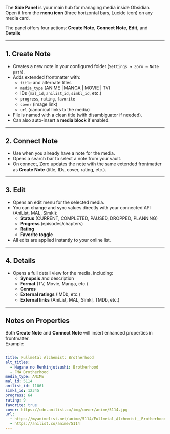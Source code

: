 The **Side Panel** is your main hub for managing media inside Obsidian.  
Open it from the **menu icon** (three horizontal bars, Lucide icon) on any media card.

The panel offers four actions: **Create Note**, **Connect Note**, **Edit**, and **Details**.

---

## 1. Create Note
- Creates a new note in your configured folder (`Settings → Zoro → Note path`).  
- Adds extended frontmatter with:
  - `title` and alternate titles
  - `media_type` (ANIME | MANGA | MOVIE | TV)
  - IDs (`mal_id`, `anilist_id`, `simkl_id`, etc.)
  - `progress`, `rating`, `favorite`
  - `cover` (image link)
  - `url` (canonical links to the media)  
- File is named with a clean title (with disambiguator if needed).
- Can also auto-insert a **media block** if enabled.

---

## 2. Connect Note
- Use when you already have a note for the media.  
- Opens a search bar to select a note from your vault.  
- On connect, Zoro updates the note with the same extended frontmatter as **Create Note** (title, IDs, cover, rating, etc.).  

---

## 3. Edit
- Opens an edit menu for the selected media.  
- You can change and sync values directly with your connected API (AniList, MAL, Simkl):
  - **Status** (CURRENT, COMPLETED, PAUSED, DROPPED, PLANNING)
  - **Progress** (episodes/chapters)
  - **Rating**
  - **Favorite toggle**  
- All edits are applied instantly to your online list.

---

## 4. Details
- Opens a full detail view for the media, including:
  - **Synopsis** and description
  - **Format** (TV, Movie, Manga, etc.)
  - **Genres**
  - **External ratings** (IMDb, etc.)
  - **External links** (AniList, MAL, Simkl, TMDb, etc.)

---

## Notes on Properties
Both **Create Note** and **Connect Note** will insert enhanced properties in frontmatter.  
Example:

```yaml
---
title: Fullmetal Alchemist: Brotherhood
alt_titles:
  - Hagane no Renkinjutsushi: Brotherhood
  - FMA Brotherhood
media_type: ANIME
mal_id: 5114
anilist_id: 11061
simkl_id: 12345
progress: 64
rating: 9
favorite: true
cover: https://cdn.anilist.co/img/cover/anime/5114.jpg
url:
  - https://myanimelist.net/anime/5114/Fullmetal_Alchemist__Brotherhood
  - https://anilist.co/anime/5114
---